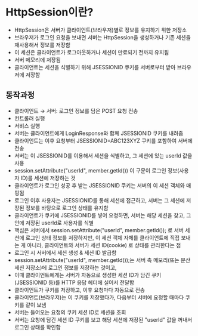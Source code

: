 # HttpSession이란?

* HttpSession은 서버가 클라이언트(브라우저)별로 정보를 유지하기 위한 저장소
* 브라우저가 로그인 요청을 보내면 서버는 HttpSession을 생성하거나 기존 세션을 재사용해서 정보를 저장함
* 이 세션은 클라이언트가 로그아웃하거나 세션이 만료되기 전까지 유지됨
* 서버 메모리에 저장됨
* 클라이언트는 세션을 식별하기 위해 JSESSIONID 쿠키를 서버로부터 받아 브라우저에 저장함

## 동작과정
* 클라이언트 → 서버: 로그인 정보를 담은 POST 요청 전송
* 컨트롤러 실행
* 서비스 실행
* 서버는 클라이언트에게 LoginResponse와 함께 JSESSIONID 쿠키를 내려줌
* 클라이언트는 이후 요청부터 JSESSIONID=ABC123XYZ 쿠키를 포함하여 서버에 전송
* 서버는 이 JSESSIONID를 이용해서 세션을 식별하고, 그 세션에 있는 userId 값을 사용
* session.setAttribute("userId", member.getId()) 이 구문이 로그인 정보(사용자 ID)를 세션에 저장하는 것
* 클라이언트가 로그인 성공 후 받는 JSESSIONID 쿠키는 서버의 이 세션 객체와 매핑됨
* 로그인 이후 사용자는 JSESSIONID를 통해 세션에 접근하고, 서버는 그 세션에 저장된 정보를 바탕으로 로그인 상태를 유지함
* 클라이언트가 쿠키에 JSESSIONID를 넣어 요청하면, 서버는 해당 세션을 찾고, 그 안에 저장된 userId로 사용자를 식별
* 핵심은 서버에서 session.setAttribute("userId", member.getId()); 로 서버 세션에 로그인 상태 정보를 저장하지만, 이 세션 객체 자체를 클라이언트에 직접 보내는 게 아니라, 클라이언트와 서버가 세션 ID(cookie) 로 상태를 관리한다는 점
* 로그인 시 서버에서 세션 생성 & 세션 ID 발급함
* session.setAttribute("userId", member.getId());는 서버 측 메모리(또는 분산 세션 저장소)에 로그인 정보를 저장하는 것이고,
* 이때 클라이언트에게는 서버가 자동으로 생성한 세션 ID가 담긴 쿠키(JSESSIONID 등)를 HTTP 응답 헤더에 실어서 전달함
* 클라이언트가 쿠키를 저장하고, 이후 요청마다 자동으로 전송
* 클라이언트(브라우저)는 이 쿠키를 저장했다가, 다음부터 서버에 요청할 때마다 쿠키를 같이 보냄
* 서버는 들어오는 요청의 쿠키 세션 ID로 세션을 조회
* 서버는 요청에 담긴 세션 ID 쿠키를 보고 해당 세션에 저장된 "userId" 값을 꺼내서 로그인 상태를 확인함